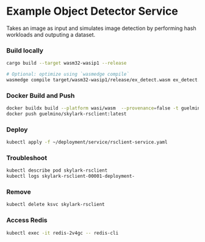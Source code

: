 # Example Object Detector Service
Takes an image as input and simulates image detection by performing hash workloads and outputing a dataset.

### Build locally
```bash
cargo build --target wasm32-wasip1 --release

# Optional: optimize using `wasmedge compile`
wasmedge compile target/wasm32-wasip1/release/ex_detect.wasm ex_detect.wasm
```
### Docker Build and Push
```bash
docker buildx build --platform wasi/wasm  --provenance=false -t guelmino/skylark-rsclient:latest .
docker push guelmino/skylark-rsclient:latest
```
### Deploy
```bash
kubectl apply -f ~/deployment/service/rsclient-service.yaml
```
### Troubleshoot
```bash
kubectl describe pod skylark-rsclient
kubectl logs skylark-rsclient-00001-deployment-
```
### Remove
```bash
kubectl delete ksvc skylark-rsclient
```
### Access Redis
```bash
kubectl exec -it redis-2v4gc -- redis-cli
```



